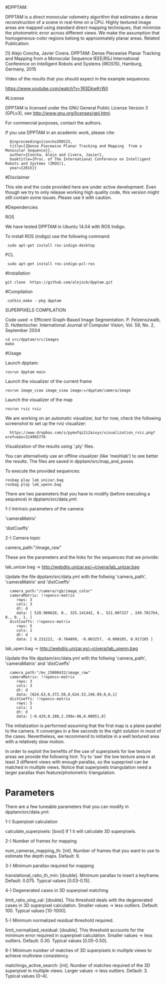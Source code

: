 #DPPTAM:

DPPTAM is a direct monocular odometry algorithm that estimates a dense reconstruction of a scene in real-time on a CPU. Highly textured image areas are mapped using standard direct mapping techniques, that minimize the photometric error across different views. We make the assumption that homogeneous-color regions belong to approximately planar areas.
Related Publication:

[1] Alejo Concha, Javier Civera. DPPTAM: Dense Piecewise Planar Tracking and Mapping from a Monocular Sequence IEEE/RSJ International Conference on Intelligent Robots and Systems (IROS15), Hamburg, Germany, 2015

Video of the results that you should expect in the example sequences:

https://www.youtube.com/watch?v=1R3DkwKrWiI

#License

DPPTAM is licensed under the GNU General Public License Version 3 (GPLv3), see http://www.gnu.org/licenses/gpl.html.

For commercial purposes, contact the authors.

If you use DPPTAM in an academic work, please cite:

      @inproceedings{conchaIROS15,
      title={{Dense Piecewise Planar Tracking and Mapping  from a Monocular Sequence}},
      author={Concha, Alejo and Civera, Javier},
      booktitle={Proc. of The International Conference on Intelligent Robots and Systems (IROS)},
      year={2015}}

#Disclaimer

This site and the code provided here are under active development. Even though we try to only release working high quality code, this version might still contain some issues. Please use it with caution.

#Dependencies

ROS

We have tested DPPTAM in Ubuntu 14.04 with ROS Indigo.

To install ROS (indigo) use the following command:

     sudo apt-get install ros-indigo-desktop

PCL

     sudo apt-get install ros-indigo-pcl-ros

#Installation

    git clone  https://github.com/alejocb/dpptam.git
    
#Compilation

     catkin_make --pkg dpptam

SUPERPIXELS COMPILATION

Code used -> Efficient Graph-Based Image Segmentation. P. Felzenszwalb, D. Huttenlocher. International Journal of Computer Vision, Vol. 59, No. 2, September 2004

    cd src/dpptam/src/images
    make

#Usage

Launch dpptam:

    rosrun dpptam main

Launch the visualizer of the current frame

    rosrun image_view image_view image:=/dpptam/camera/image

Launch the visualizer of the map

    rosrun rviz rviz
    
We are working on an automatic visualizer, but for now, check the following screenshot to set up the rviz visualizer:

      https://www.dropbox.com/s/pymufqi2i2aixys/visualization_rviz.png?oref=e&n=314995776
      

      

Visualization of the results using '.ply' files.

You can alternatively use an offline visualizer (like 'meshlab') to see better the results. The files are saved in dpptam/src/map_and_poses

To execute the provided sequences:

    rosbag play lab_unizar.bag
    rosbag play lab_upenn.bag

There are two parameters that you have to modify (before executing a sequence) in dpptam/src/data.yml:

1-) Intrinsic parameters of the camera:

'cameraMatrix'

'distCoeffs'

2-) Camera topic

camera_path:"/image_raw"

These are the parameters and the links for the sequences that we provide: 


lab_unizar.bag -> http://webdiis.unizar.es/~jcivera/lab_unizar.bag

Update the file dpptam/src/data.yml with the follwing 'camera_path', 'cameraMatrix' and 'distCoeffs'


      camera_path:"/camera/rgb/image_color"
      cameraMatrix: !!opencv-matrix
         rows: 3
         cols: 3
         dt: d
         data: [ 520.908620, 0., 325.141442, 0., 521.007327 , 249.701764, 0., 0., 1. ]
      distCoeffs: !!opencv-matrix
         rows: 5
         cols: 1
         dt: d
         data: [ 0.231222, -0.784899, -0.003257, -0.000105, 0.917205 ]

          
          
lab_upen.bag -> http://webdiis.unizar.es/~jcivera/lab_upenn.bag

Update the file dpptam/src/data.yml with the follwing 'camera_path', 'cameraMatrix' and 'distCoeffs'
      
      
      camera_path:"/mv_25000432/image_raw"
      cameraMatrix: !!opencv-matrix
         rows: 3
         cols: 3
         dt: d
         data: [624.63,0,372.58,0,624.53,246.89,0,0,1]
      distCoeffs: !!opencv-matrix
         rows: 5
         cols: 1
         dt: d
         data: [-0.429,0.188,2.299e-06,0.00051,0]

The initialization is performed assuming that the first map is a plane parallel to the camera. It converges in a few seconds to the right solution in most of the cases. Nevertheless, we recommend to initialize in a well textured area with a relatively slow motion.

In order to exploit the benefits of the use of superpixels for low texture areas we provide the following hint: Try to 'see' the low texture area in at least 3 different views with enough parallax, so the supeprixel can be matched in multiple views. Notice that superpixels triangulation need a larger parallax than feature/photometric triangulation.

# Parameters

There are a few tuneable parameters that you can modify in dpptam/src/data.yml:

1-) Superpixel calculation

calculate_superpixels: [bool] If 1 it will calculate 3D superpixels.

2-) Number of frames for mapping

num_cameras_mapping_th: [int]. Number of frames that you want to use to estimate the depth maps. Default: 9.

3-) Minimum parallax required for mapping

translational_ratio_th_min: [double]. Minimum parallax to insert a keyframe. Default: 0.075. Typical values [0.03-0.15].

4-) Degenerated cases in 3D superpixel matching

limit_ratio_sing_val: [double]. This threshold deals with the degenerated cases in 3D superpixel calculation. Smaller values -> less outliers. Default: 100. Typical values [10-1000].

5-) Minimum normalized residual threshold required.

limit_normalized_residual: [double]. This threshold accounts for the minimum error required in superpixel calculation. Smaller values -> less outliers. Default: 0.30. Typical values [0.05-0.50].

6-) Minimum number of matches of 3D superpixels in multiple views to achieve multiview consistency.

matchings_active_search: [int]. Number of matches required of the 3D superpixel in multiple views. Larger values -> less outliers. Default: 3. Typical values [0-4].
